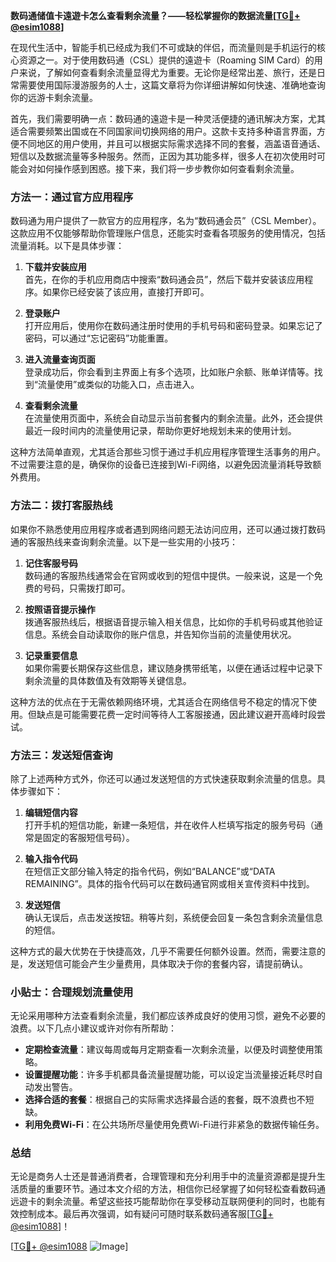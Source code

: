**数码通储值卡遠遊卡怎么查看剩余流量？——轻松掌握你的数据流量[[TG💪+ @esim1088](https://t.me/s/esim1088)]**

在现代生活中，智能手机已经成为我们不可或缺的伴侣，而流量则是手机运行的核心资源之一。对于使用数码通（CSL）提供的遠遊卡（Roaming SIM Card）的用户来说，了解如何查看剩余流量显得尤为重要。无论你是经常出差、旅行，还是日常需要使用国际漫游服务的人士，这篇文章将为你详细讲解如何快速、准确地查询你的远游卡剩余流量。

首先，我们需要明确一点：数码通的遠遊卡是一种灵活便捷的通讯解决方案，尤其适合需要频繁出国或在不同国家间切换网络的用户。这款卡支持多种语言界面，方便不同地区的用户使用，并且可以根据实际需求选择不同的套餐，涵盖语音通话、短信以及数据流量等多种服务。然而，正因为其功能多样，很多人在初次使用时可能会对如何操作感到困惑。接下来，我们将一步步教你如何查看剩余流量。

### 方法一：通过官方应用程序

数码通为用户提供了一款官方的应用程序，名为“数码通会员”（CSL Member）。这款应用不仅能够帮助你管理账户信息，还能实时查看各项服务的使用情况，包括流量消耗。以下是具体步骤：

1. **下载并安装应用**  
   首先，在你的手机应用商店中搜索“数码通会员”，然后下载并安装该应用程序。如果你已经安装了该应用，直接打开即可。

2. **登录账户**  
   打开应用后，使用你在数码通注册时使用的手机号码和密码登录。如果忘记了密码，可以通过“忘记密码”功能重置。

3. **进入流量查询页面**  
   登录成功后，你会看到主界面上有多个选项，比如账户余额、账单详情等。找到“流量使用”或类似的功能入口，点击进入。

4. **查看剩余流量**  
   在流量使用页面中，系统会自动显示当前套餐内的剩余流量。此外，还会提供最近一段时间内的流量使用记录，帮助你更好地规划未来的使用计划。

这种方法简单直观，尤其适合那些习惯于通过手机应用程序管理生活事务的用户。不过需要注意的是，确保你的设备已连接到Wi-Fi网络，以避免因流量消耗导致额外费用。

### 方法二：拨打客服热线

如果你不熟悉使用应用程序或者遇到网络问题无法访问应用，还可以通过拨打数码通的客服热线来查询剩余流量。以下是一些实用的小技巧：

1. **记住客服号码**  
   数码通的客服热线通常会在官网或收到的短信中提供。一般来说，这是一个免费的号码，只需拨打即可。

2. **按照语音提示操作**  
   拨通客服热线后，根据语音提示输入相关信息，比如你的手机号码或其他验证信息。系统会自动读取你的账户信息，并告知你当前的流量使用状况。

3. **记录重要信息**  
   如果你需要长期保存这些信息，建议随身携带纸笔，以便在通话过程中记录下剩余流量的具体数值及有效期等关键信息。

这种方法的优点在于无需依赖网络环境，尤其适合在网络信号不稳定的情况下使用。但缺点是可能需要花费一定时间等待人工客服接通，因此建议避开高峰时段尝试。

### 方法三：发送短信查询

除了上述两种方式外，你还可以通过发送短信的方式快速获取剩余流量的信息。具体步骤如下：

1. **编辑短信内容**  
   打开手机的短信功能，新建一条短信，并在收件人栏填写指定的服务号码（通常是固定的客服短信号码）。

2. **输入指令代码**  
   在短信正文部分输入特定的指令代码，例如“BALANCE”或“DATA REMAINING”。具体的指令代码可以在数码通官网或相关宣传资料中找到。

3. **发送短信**  
   确认无误后，点击发送按钮。稍等片刻，系统便会回复一条包含剩余流量信息的短信。

这种方式的最大优势在于快捷高效，几乎不需要任何额外设置。然而，需要注意的是，发送短信可能会产生少量费用，具体取决于你的套餐内容，请提前确认。

### 小贴士：合理规划流量使用

无论采用哪种方法查看剩余流量，我们都应该养成良好的使用习惯，避免不必要的浪费。以下几点小建议或许对你有所帮助：

- **定期检查流量**：建议每周或每月定期查看一次剩余流量，以便及时调整使用策略。
- **设置提醒功能**：许多手机都具备流量提醒功能，可以设定当流量接近耗尽时自动发出警告。
- **选择合适的套餐**：根据自己的实际需求选择最合适的套餐，既不浪费也不短缺。
- **利用免费Wi-Fi**：在公共场所尽量使用免费Wi-Fi进行非紧急的数据传输任务。

### 总结

无论是商务人士还是普通消费者，合理管理和充分利用手中的流量资源都是提升生活质量的重要环节。通过本文介绍的方法，相信你已经掌握了如何轻松查看数码通远遊卡的剩余流量。希望这些技巧能帮助你在享受移动互联网便利的同时，也能有效控制成本。最后再次强调，如有疑问可随时联系数码通客服[[TG💪+ @esim1088](https://t.me/s/esim1088)]！

[[TG💪+ @esim1088](https://t.me/s/esim1088) ![Image](https://i.postimg.cc/4NQfJmqS/Snipaste-2025-05-13-00-14-12.png)]